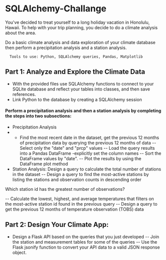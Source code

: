 # SQLAlchemy-Challange

 You've decided to treat yourself to a long holiday vacation in Honolulu, Hawaii. To help with your trip planning, you decide to do a climate analysis about the area.
 
  Do a basic climate analysis and data exploration of your climate database then perform a precipitation analysis and a station analysis.
  
      Tools to use: Python, SQLAlchemy queries, Pandas, Matplotlib
       
## Part 1: Analyze and Explore the Climate Data
  
  - With the provided files use SQLAlchemy functions to connect to your SQLite database and reflect your tables into classes, and then save references.
  - Link Python to the database by creating a SQLAlchemy session

#### Perform a precipitation analysis and then a station analysis by completing the steps into two subsections:
- Precipitation Analysis
- - Find the most recent date in the dataset, get the previous 12 months of precipitation data by querying the previous 12 months of data
-- Select only the "date" and "prcp" values
-- Load the query results into a Pandas DataFrame -explicitly set the column names
-- Sort the DataFrame values by "date".
-- Plot the results by using the DataFrame plot method
- Station Analysis: Design a query to calculate the total number of stations in the dataset
-- Design a query to find the most-active stations by listing the stations and observation counts in descending order

Which station id has the greatest number of observations?

-- Calculate the lowest, highest, and average temperatures that filters on the most-active station id found in the previous query
-- Design a query to get the previous 12 months of temperature observation (TOBS) data

## Part 2: Design Your Climate App:
- Design a Flask API based on the queries that you just developed
-- Join the station and measurement tables for some of the queries
-- Use the Flask jsonify function to convert your API data to a valid JSON response object.
